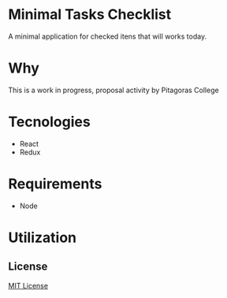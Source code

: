 # Minimal Tasks Checklist

A minimal application for checked itens that will works today.

# Why

This is a work in progress, proposal activity by Pitagoras College


# Tecnologies
 - React
 - Redux

# Requirements
 - Node


# Utilization 


## License
[MIT License](LICENSE.md)
